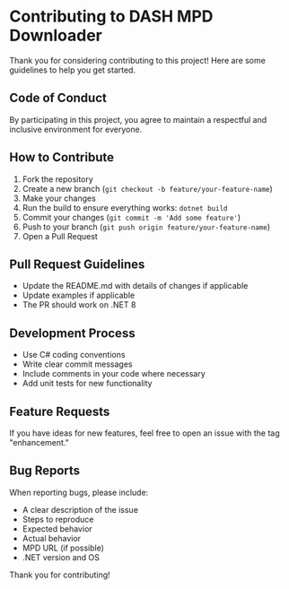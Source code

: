 # Contributing to DASH MPD Downloader

Thank you for considering contributing to this project! Here are some guidelines to help you get started.

## Code of Conduct

By participating in this project, you agree to maintain a respectful and inclusive environment for everyone.

## How to Contribute

1. Fork the repository
2. Create a new branch (`git checkout -b feature/your-feature-name`)
3. Make your changes
4. Run the build to ensure everything works: `dotnet build`
5. Commit your changes (`git commit -m 'Add some feature'`)
6. Push to your branch (`git push origin feature/your-feature-name`)
7. Open a Pull Request

## Pull Request Guidelines

- Update the README.md with details of changes if applicable
- Update examples if applicable
- The PR should work on .NET 8

## Development Process

- Use C# coding conventions
- Write clear commit messages
- Include comments in your code where necessary
- Add unit tests for new functionality

## Feature Requests

If you have ideas for new features, feel free to open an issue with the tag "enhancement."

## Bug Reports

When reporting bugs, please include:

- A clear description of the issue
- Steps to reproduce
- Expected behavior
- Actual behavior
- MPD URL (if possible)
- .NET version and OS

Thank you for contributing!